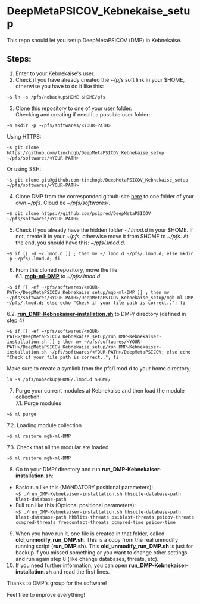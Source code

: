 # DeepMetaPSICOV_Kebnekaise_setup
This repo should let you setup DeepMetaPSICOV (DMP) in Kebnekaise.  

## Steps:
1. Enter to your Kebnekaise's user.  
2. Check if you have already created the *~/pfs* soft link in your $HOME, otherwise you have to do it like this:  
```
~$ ln -s /pfs/nobackup$HOME $HOME/pfs
```  

3. Clone this repository to one of your user folder.  
Checking and creating if need it a possible user folder:  

```
~$ mkdir -p ~/pfs/softwares/<YOUR-PATH>
```  
Using HTTPS:  
```
~$ git clone https://github.com/tinchogb/DeepMetaPSICOV_Kebnekaise_setup ~/pfs/softwares/<YOUR-PATH>
```  
Or using SSH:  
```
~$ git clone git@github.com:tinchogb/DeepMetaPSICOV_Kebnekaise_setup ~/pfs/softwares/<YOUR-PATH>
```  
4. Clone DMP from the corresponded github-site [here](https://github.com/psipred/DeepMetaPSICOV) to one folder of your own *~/pfs*. Cloud be *~/pfs/softwares/<YOUR-PATH>*.  
  
```
~$ git clone https://github.com/psipred/DeepMetaPSICOV ~/pfs/softwares/<YOUR-PATH>
```    
5. Check if you already have the hidden folder *~/.lmod.d* in your $HOME. If not, create it in your *~/pfs*, otherwise move it from $HOME to *~/pfs*. At the end, you should have this: *~/pfs/.lmod.d*.  
```
~$ if [[ -d ~/.lmod.d ]] ; then mv ~/.lmod.d ~/pfs/.lmod.d; else mkdir -p ~/pfs/.lmod.d; fi
```  
6. From this cloned repository, move the file:  
  6.1. [**mgb-ml-DMP**](https://github.com/tinchogb/DeepMetaPSICOV_Kebnekaise_setup/mgb-ml-DMP) to *~/pfs/.lmod.d*  
```
~$ if [[ -ef ~/pfs/softwares/<YOUR-PATH>/DeepMetaPSICOV_Kebnekaise_setup/mgb-ml-DMP ]] ; then mv ~/pfs/softwares/<YOUR-PATH>/DeepMetaPSICOV_Kebnekaise_setup/mgb-ml-DMP ~/pfs/.lmod.d; else echo "Check if your file path is correct.."; fi
```  
  6.2. [**run_DMP-Kebnekaiser-installation.sh**](https://github.com/tinchogb/DeepMetaPSICOV_Kebnekaise_setup/run_DMP-Kebnekaiser-installation.sh) to DMP/ directory (defined in step 4)  
```
~$ if [[ -ef ~/pfs/softwares/<YOUR-PATH>/DeepMetaPSICOV_Kebnekaise_setup/run_DMP-Kebnekaiser-installation.sh ]] ; then mv ~/pfs/softwares/<YOUR-PATH>/DeepMetaPSICOV_Kebnekaise_setup/run_DMP-Kebnekaiser-installation.sh ~/pfs/softwares/<YOUR-PATH>/DeepMetaPSICOV; else echo "Check if your file path is correct.."; fi
```  
Make sure to create a symlink from the pfs/l.mod.d to your home directory;
```
ln -s /pfs/nobackup$HOME/.lmod.d $HOME/
```


7. Purge your current modules at Kebnekaise and then load the module collection:\
  7.1. Purge modules
```
~$ ml purge
```
  7.2. Loading module collection  
```
~$ ml restore mgb-ml-DMP
```
  7.3. Check that all the modular are loaded
```
~$ ml restore mgb-ml-DMP
```
8. Go to your DMP/ directory and run **run_DMP-Kebnekaiser-installation.sh**:  
  - Basic run like this (MANDATORY positional parameters):  
```~$ ./run_DMP-Kebnekaiser-installation.sh hhsuite-database-path blast-database-path```  
  - Full run like this (Optional positional parameters):  
```~$ ./run_DMP-Kebnekaiser-installation.sh hhsuite-database-path blast-database-path hhblits-threats psiblast-threats psicov-threats ccmpred-threats freecontact-threats ccmpred-time psicov-time```  
9. When you have run it, one file is created in that folder, called **old_unmodify_run_DMP.sh**. This is a copy from the real unmodify running script (**run_DMP.sh**). This **old_unmodify_run_DMP.sh** is just for backup if you missed something or you want to change other settings and run again step 8 (like change databases, threats, etc).  
10. If you need further information, you can open **run_DMP-Kebnekaiser-installation.sh** and read the first lines.  

Thanks to DMP's group for the software!  

Feel free to improve everything!
